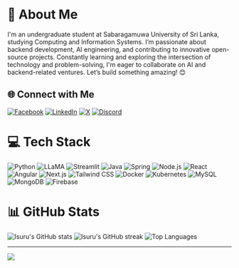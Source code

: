 # 💫 About Me
I'm an undergraduate student at Sabaragamuwa University of Sri Lanka, studying Computing and Information Systems. I’m passionate about backend development, AI engineering, and contributing to innovative open-source projects. Constantly learning and exploring the intersection of technology and problem-solving, I'm eager to collaborate on AI and backend-related ventures. Let’s build something amazing! 😊

## 🌐 Connect with Me
[![Facebook](https://img.shields.io/badge/Facebook-%231877F2.svg?logo=Facebook&logoColor=white)](https://www.facebook.com/isuru.aththanayake.98)
[![LinkedIn](https://img.shields.io/badge/LinkedIn-%230077B5.svg?logo=linkedin&logoColor=white)](https://www.linkedin.com/in/isuru-s-aththanayake-7a70ab220/)
[![X](https://img.shields.io/badge/X-%231DA1F2.svg?logo=twitter&logoColor=white)](https://x.com/isuru_99)
[![Discord](https://img.shields.io/badge/Discord-%237289DA.svg?logo=discord&logoColor=white)](https://discord.com/channels/1298326120315359252/1298326120826929162)

# 💻 Tech Stack
![Python](https://img.shields.io/badge/Python-%2314354C.svg?style=for-the-badge&logo=python&logoColor=white)
![LLaMA](https://img.shields.io/badge/LLaMA-%23000000.svg?style=for-the-badge&logo=llama&logoColor=white)
![Streamlit](https://img.shields.io/badge/Streamlit-%2332FF9A.svg?style=for-the-badge&logo=streamlit&logoColor=white)
![Java](https://img.shields.io/badge/Java-%23ED8B00.svg?style=for-the-badge&logo=openjdk&logoColor=white)
![Spring](https://img.shields.io/badge/Spring-%236DB33F.svg?style=for-the-badge&logo=spring&logoColor=white)
![Node.js](https://img.shields.io/badge/Node.js-6DA55F?style=for-the-badge&logo=node.js&logoColor=white)
![React](https://img.shields.io/badge/React-%2361DAFB.svg?style=for-the-badge&logo=react&logoColor=black)
![Angular](https://img.shields.io/badge/Angular-%23E23237.svg?style=for-the-badge&logo=angularjs&logoColor=white)
![Next.js](https://img.shields.io/badge/Next.js-black?style=for-the-badge&logo=next.js&logoColor=white)
![Tailwind CSS](https://img.shields.io/badge/TailwindCSS-%2338B2AC.svg?style=for-the-badge&logo=tailwind-css&logoColor=white)
![Docker](https://img.shields.io/badge/Docker-%230db7ed.svg?style=for-the-badge&logo=docker&logoColor=white)
![Kubernetes](https://img.shields.io/badge/Kubernetes-%23326ce5.svg?style=for-the-badge&logo=kubernetes&logoColor=white)
![MySQL](https://img.shields.io/badge/MySQL-%2300000f.svg?style=for-the-badge&logo=mysql&logoColor=white)
![MongoDB](https://img.shields.io/badge/MongoDB-%234ea94b.svg?style=for-the-badge&logo=mongodb&logoColor=white)
![Firebase](https://img.shields.io/badge/Firebase-039BE5?style=for-the-badge&logo=firebase&logoColor=white)


# 📊 GitHub Stats
![Isuru's GitHub stats](https://github-readme-stats.vercel.app/api?username=isuru963&theme=dark&hide_border=false&include_all_commits=false&count_private=false)
![Isuru's GitHub streak](https://github-readme-streak-stats.herokuapp.com/?user=isuru963&theme=dark&hide_border=false)
![Top Languages](https://github-readme-stats.vercel.app/api/top-langs/?username=isuru963&theme=dark&hide_border=false&include_all_commits=false&count_private=false&layout=compact)

---
[![](https://visitcount.itsvg.in/api?id=isuru963&icon=0&color=0)](https://visitcount.itsvg.in)
